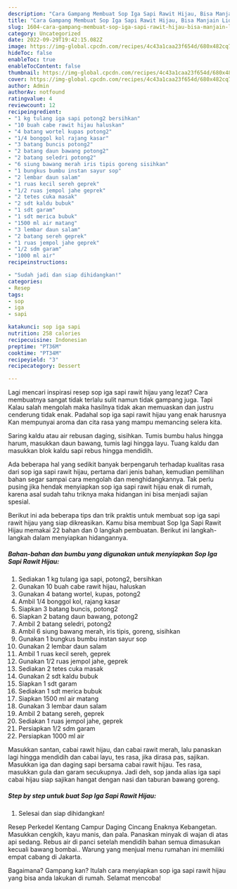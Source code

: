```yaml
---
description: "Cara Gampang Membuat Sop Iga Sapi Rawit Hijau, Bisa Manjain Lidah"
title: "Cara Gampang Membuat Sop Iga Sapi Rawit Hijau, Bisa Manjain Lidah"
slug: 1604-cara-gampang-membuat-sop-iga-sapi-rawit-hijau-bisa-manjain-lidah
category: Uncategorized
date: 2022-09-29T19:42:15.082Z
image: https://img-global.cpcdn.com/recipes/4c43a1caa23f654d/680x482cq70/sop-iga-sapi-rawit-hijau-foto-resep-utama.jpg
hideToc: false
enableToc: true
enableTocContent: false
thumbnail: https://img-global.cpcdn.com/recipes/4c43a1caa23f654d/680x482cq70/sop-iga-sapi-rawit-hijau-foto-resep-utama.jpg
cover: https://img-global.cpcdn.com/recipes/4c43a1caa23f654d/680x482cq70/sop-iga-sapi-rawit-hijau-foto-resep-utama.jpg
author: Admin
authorAv: notfound
ratingvalue: 4
reviewcount: 12
recipeingredient:
- "1 kg tulang iga sapi potong2 bersihkan"
- "10 buah cabe rawit hijau haluskan"
- "4 batang wortel kupas potong2"
- "1/4 bonggol kol rajang kasar"
- "3 batang buncis potong2"
- "2 batang daun bawang potong2"
- "2 batang seledri potong2"
- "6 siung bawang merah iris tipis goreng sisihkan"
- "1 bungkus bumbu instan sayur sop"
- "2 lembar daun salam"
- "1 ruas kecil sereh geprek"
- "1/2 ruas jempol jahe geprek"
- "2 tetes cuka masak"
- "2 sdt kaldu bubuk"
- "1 sdt garam"
- "1 sdt merica bubuk"
- "1500 ml air matang"
- "3 lembar daun salam"
- "2 batang sereh geprek"
- "1 ruas jempol jahe geprek"
- "1/2 sdm garam"
- "1000 ml air"
recipeinstructions:

- "Sudah jadi dan siap dihidangkan!"
categories:
- Resep
tags:
- sop
- iga
- sapi

katakunci: sop iga sapi 
nutrition: 258 calories
recipecuisine: Indonesian
preptime: "PT36M"
cooktime: "PT34M"
recipeyield: "3"
recipecategory: Dessert

---
```



Lagi mencari inspirasi resep sop iga sapi rawit hijau yang lezat? Cara membuatnya sangat tidak terlalu sulit namun tidak gampang juga. Tapi Kalau salah mengolah maka hasilnya tidak akan memuaskan dan justru cenderung tidak enak. Padahal sop iga sapi rawit hijau yang enak harusnya Kan mempunyai aroma dan cita rasa yang mampu memancing selera kita.


Saring kaldu atau air rebusan daging, sisihkan. Tumis bumbu halus hingga harum, masukkan daun bawang, tumis lagi hingga layu. Tuang kaldu dan masukkan blok kaldu sapi rebus hingga mendidih.

Ada beberapa hal yang sedikit banyak berpengaruh terhadap kualitas rasa dari sop iga sapi rawit hijau, pertama dari jenis bahan, kemudian pemilihan bahan segar sampai cara mengolah dan menghidangkannya. Tak perlu pusing jika hendak menyiapkan sop iga sapi rawit hijau enak di rumah, karena asal sudah tahu triknya maka hidangan ini bisa menjadi sajian spesial.


Berikut ini ada beberapa tips dan trik praktis untuk membuat sop iga sapi rawit hijau yang siap dikreasikan. Kamu bisa membuat Sop Iga Sapi Rawit Hijau memakai 22 bahan dan 0 langkah pembuatan. Berikut ini langkah-langkah dalam menyiapkan hidangannya.

<!--inarticleads1-->

##### Bahan-bahan dan bumbu yang digunakan untuk menyiapkan Sop Iga Sapi Rawit Hijau:

1. Sediakan 1 kg tulang iga sapi, potong2, bersihkan
1. Gunakan 10 buah cabe rawit hijau, haluskan
1. Gunakan 4 batang wortel, kupas, potong2
1. Ambil 1/4 bonggol kol, rajang kasar
1. Siapkan 3 batang buncis, potong2
1. Siapkan 2 batang daun bawang, potong2
1. Ambil 2 batang seledri, potong2
1. Ambil 6 siung bawang merah, iris tipis, goreng, sisihkan
1. Gunakan 1 bungkus bumbu instan sayur sop
1. Gunakan 2 lembar daun salam
1. Ambil 1 ruas kecil sereh, geprek
1. Gunakan 1/2 ruas jempol jahe, geprek
1. Sediakan 2 tetes cuka masak
1. Gunakan 2 sdt kaldu bubuk
1. Siapkan 1 sdt garam
1. Sediakan 1 sdt merica bubuk
1. Siapkan 1500 ml air matang
1. Gunakan 3 lembar daun salam
1. Ambil 2 batang sereh, geprek
1. Sediakan 1 ruas jempol jahe, geprek
1. Persiapkan 1/2 sdm garam
1. Persiapkan 1000 ml air


Masukkan santan, cabai rawit hijau, dan cabai rawit merah, lalu panaskan lagi hingga mendidih dan cabai layu, tes rasa, jika dirasa pas, sajikan. Masukkan iga dan daging sapi bersama cabai rawit hijau. Tes rasa, masukkan gula dan garam secukupnya. Jadi deh, sop janda alias iga sapi cabai hijau siap sajikan hangat dengan nasi dan taburan bawang goreng. 

<!--inarticleads2-->

##### Step by step untuk buat Sop Iga Sapi Rawit Hijau:


1. Selesai dan siap dihidangkan!

Resep Perkedel Kentang Campur Daging Cincang Enaknya Kebangetan. Masukkan cengkih, kayu manis, dan pala. Panaskan minyak di wajan di atas api sedang. Rebus air di panci setelah mendidih bahan semua dimasukan kecuali bawang bombai.. Warung yang menjual menu rumahan ini memiliki empat cabang di Jakarta. 

Bagaimana? Gampang kan? Itulah cara menyiapkan sop iga sapi rawit hijau yang bisa anda lakukan di rumah. Selamat mencoba!
